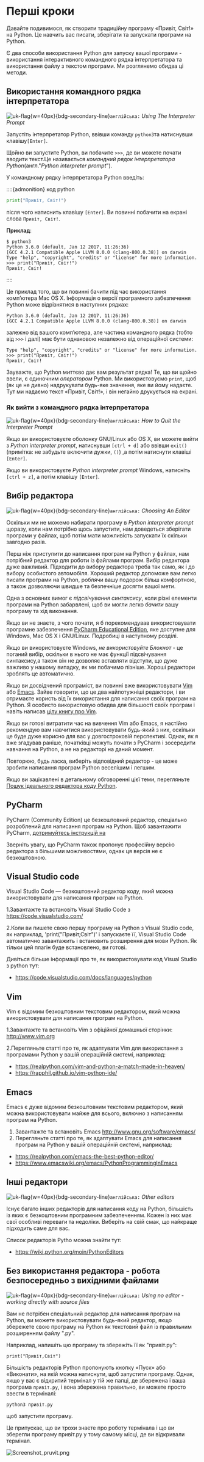 # Перші кроки

Давайте подивимося, як створити традиційну програму «Привіт, Світ!» на Python. Це навчить вас писати, зберігати та запускати програми на Python.

Є два способи використання Python для запуску вашої програми - використання інтерактивного командного рядка інтерпретатора та використання файлу з текстом програми. Ми розглянемо обидва ці методи.

## Використання командного рядка інтерпретатора 
![uk-flag](img/brit_flag.png){w=40px}{bdg-secondary-line}`англійська:` _Using The Interpreter Prompt_

Запустіть інтерпретатор Python, ввівши команду `python3`та натиснувши клавішу`[Enter]`.

Щойно ви запустите Python, ви побачите `>>>`, де ви можете почати вводити текст.Це називається _командний рядок інтерпретатора Python_(англ."_Python interpreter prompt_").

У командному рядку інтерпретатора Python введіть:

::::{admonition} код python
```python
print("Привіт, Світ!")
```

після чого натиснить клавішу `[Enter]`. Ви повинні побачити на екрані слова  `Привіт, Світ!`.

**Приклад**: 
```
$ python3
Python 3.6.0 (default, Jan 12 2017, 11:26:36)
[GCC 4.2.1 Compatible Apple LLVM 8.0.0 (clang-800.0.38)] on darwin
Type "help", "copyright", "credits" or "license" for more information.
>>> print("Привіт, Світ!")
Привіт, Світ!
``` 
::::

Це приклад того, що ви повинні бачити під час використання комп’ютера Mac OS X. Інформація о версії програмного забезпечення Python  може відрізнятися в наступних рядках:

```
Python 3.6.0 (default, Jan 12 2017, 11:26:36)
[GCC 4.2.1 Compatible Apple LLVM 8.0.0 (clang-800.0.38)] on darwin
```
залежно від вашого комп’ютера, але частина командного рядка (тобто від `>>>` і далі) має бути однаковою незалежно від операційної системи:
```
Type "help", "copyright", "credits" or "license" for more information.
>>> print("Привіт, Світ!")
Привіт, Світ!
```

Зауважте, що Python миттєво дає вам результат рядка! Те, що ви щойно ввели, є одиночним _оператором_ Python. Ми використовуємо `print`, щоб (як це не дивно) надрукувати будь-яке значення, яке ви йому надаєте. Тут ми надаємо текст «Привіт, Світ!», і він негайно друкується на екрані.

### Як вийти з командного рядка інтерпретатора
![uk-flag](img/brit_flag.png){w=40px}{bdg-secondary-line}`англійська:` _How to Quit the Interpreter Prompt_

Якщо ви використовуєте оболонку GNU/Linux або OS X, ви можете вийти з _Python interpreter prompt_, натиснувши `[ctrl + d]` або ввівши `exit()`(примітка: не забудьте включити дужки, `()`) ,а потім натиснути клавіші `[Enter]`.

Якщо ви використовуєте _Python interpreter prompt_ Windows, натисніть `[ctrl + z]`, а потім клавішу `[Enter]`.

## Вибір редактора  
![uk-flag](img/brit_flag.png){w=40px}{bdg-secondary-line}`англійська:` _Choosing An Editor_

Оскільки ми не можемо набирати програму в _Python interpreter prompt_ щоразу, коли нам потрібно щось запустити, нам доведеться зберігати програми у файлах, щоб потім мати можливість запускати їх скільки завгодно разів.

Перш ніж приступити до написання програм на Python у файлах, нам потрібний редактор для роботи із файлами програм. Вибір редактора дуже важливий. Підходити до вибору редактора треба так само, як і до вибору особистого автомобіля. Хороший редактор допоможе вам легко писати програми на Python, роблячи вашу подорож більш комфортною, а також дозволяючи швидше та безпечніше досягти вашої мети.

Одна з основних вимог є _підсвічування синтаксису_, коли різні елементи програми на Python забарвлені, щоб ви могли легко _бачити_ вашу програму та хід виконання.

Якщо ви не знаєте, з чого почати, я б порекомендував використовувати програмне забезпечення [PyCharm Educational Edition](https://www.jetbrains.com/pycharm-edu/), яке доступне для Windows, Mac OS X і GNU/Linux. Подробиці в наступному розділі.

Якщо ви використовуєте Windows, *не використовуйте Блокнот* - це поганий вибір, оскільки в нього не має функції підсвічування синтаксису,а також  він не дозволяє вставляти відступи, що дуже важливо у нашому випадку, як ми побачимо пізніше. Хороші редактори зроблять це автоматично.

Якщо ви досвідчений програміст, ви повинні вже використовувати [Vim](http://www.vim.org) або [Emacs](http://www.gnu.org/software/emacs/). Зайве говорити, що це два найпотужніші редактори, і ви отримаєте користь від їх використання для написання своїх програм на Python. Я особисто використовую обидва для більшості своїх програм і навіть написав [цілу книгу про Vim](https://vim.swaroopch.com/).

Якщо ви готові витратити час на вивчення Vim або Emacs, я настійно рекомендую вам навчитися використовувати будь-який з них, оскільки це буде дуже корисно для вас у довгостроковій перспективі. Однак, як я вже згадував раніше, початківці можуть почати з PyCharm і зосередити навчання на Python, а не на редакторі на даний момент.

Повторюю, будь ласка, виберіть відповідний редактор - це може зробити написання програм Python веселішим і легшим.

Якщо ви зацікавлені в детальному обговоренні цієї теми, перегляньте [Пошук ідеального редактора коду Python](https://realpython.com/courses/finding-perfect-python-code-editor/).

## PyCharm

PyCharm (Community Edition) це безкоштовний редактор, спеціально розроблений для написання програм на Python. Щоб завантажити PyCharm, [дотримуйтесь інструкцій на](https://www.jetbrains.com/pycharm/download/)  

Зверніть увагу, що PyCharm також пропонує професійну версію редактора з більшими можливостями, однак ця версія не є безкоштовною.

## Visual Studio code

Visual Studio Code — безкоштовний редактор коду, який можна використовувати для написання програм на Python.

1.Завантажте та встановіть Visual Studio Code з  <https://code.visualstudio.com/>

2.Коли ви пишете свою першу програму на Python з Visual Studio code, як наприклад, 'print("Привіт,Світ")' і запускаєте її, Visual Studio Code автоматично завантажить і встановить розширення для мови Python. Як тільки цей плагін буде встановлено, ви готові.

Дивіться більше інформації про те, як використовувати код Visual Studio з python тут:

* <https://code.visualstudio.com/docs/languages/python>


## Vim

Vim є відомим безкоштовним текстовим редактором, який можна використовувати для написання програм на Python.

1.Завантажте та встановіть Vim з офіційної домашньої сторінки:  <http://www.vim.org>

2.Перегляньте статті про те, як адаптувати Vim для використання з програмами Python у вашій операційній системі, наприклад:

* https://realpython.com/vim-and-python-a-match-made-in-heaven/
* https://rapphil.github.io/vim-python-ide/
 
## Emacs

Emacs є дуже відомим безкоштовним текстовим редактором, який можна використовувати майже для всього, включно з написанням програм на Python.

1. Завантажте та встановіть Emacs <http://www.gnu.org/software/emacs/>
2. Перегляньте статті про те, як адаптувати Emacs для написання програм на Python у вашій операційній системі, наприклад:

* https://realpython.com/emacs-the-best-python-editor/
* https://www.emacswiki.org/emacs/PythonProgrammingInEmacs


## Iнші редактори
![uk-flag](img/brit_flag.png){w=40px}{bdg-secondary-line}`англійська:` _Other editors_

Існує багато інших редакторів для написання коду на Python, більшість із яких є безкоштовним програмним забезпеченням. Кожен із них має свої особливі переваги та недоліки. Виберіть на свій смак, що найкраще підходить саме для вас.

Список редакторів Pytho можна знайти тут:

* https://wiki.python.org/moin/PythonEditors


## Без використання редактора - робота безпосередньо з вихідними файлами 
![uk-flag](img/brit_flag.png){w=40px}{bdg-secondary-line}`англійська:` _Using no editor - working directly with source files_

Вам не потрібен спеціальний редактор для написання програм на Python, ви можете використовувати будь-який редактор, якщо збережете свою програму на Python як текстовий файл із правильним розширенням файлу ".py". 

Наприклад, напишіть цю програму та збережіть її як "привіт.py":
```
print("Привіт,Cвіт")
```

Більшість редакторів Python пропонують кнопку «Пуск» або «Виконати», на якій можна натиснути, щоб запустити програму. Однак, якщо у вас є  відкритий термінал у тій же папці, де збережена і ваша програма `привіт.py`, і вона збережена правильно, ви можете просто ввести в терміналі:

```
python3 привіт.py

````
щоб запустити програму.

Це припускає, що ви трохи знаєте про роботу термінала і що ви зберегли програму привіт.py у тому самому місці, де ви відкривали термінал.


![Screenshot_pruvit.png](img/Screenshot_pruvit.png) 
